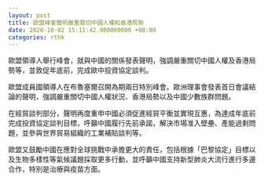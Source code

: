 ```yaml
---
layout: post
title: 歐盟峰會聲明嚴重關切中國人權和香港局勢
date: 2020-10-02 15:11:42.000000000 +08:00
categories: rthk
---
```


歐盟領導人舉行峰會，就與中國的關係發表聲明，強調嚴重關切中國人權及香港局勢等，並敦促年底前，完成歐中投資協定談判。

歐盟成員國領導人在布魯塞爾召開為期兩日特別峰會。歐洲理事會發表首日會議結論的聲明，強調嚴重關切中國人權狀況、香港局勢以及中國少數族群問題。

在經貿談判部分，聲明再度重申中國必須促進經貿平衡並實現互惠，為達成年底前完成投資協定談判目標，呼籲中國履行先前承諾，解決市場准入壁壘、產能過剩問題，並參與世界貿易組織的工業補貼談判等。

歐盟又鼓勵中國在應對全球挑戰中承擔更大的責任，包括根據「巴黎協定」目標以及生物多樣性等氣候議題採取更多行動，並呼籲中國支持新型肺炎大流行進行多邊合作，特別是治療與疫苗方面。
